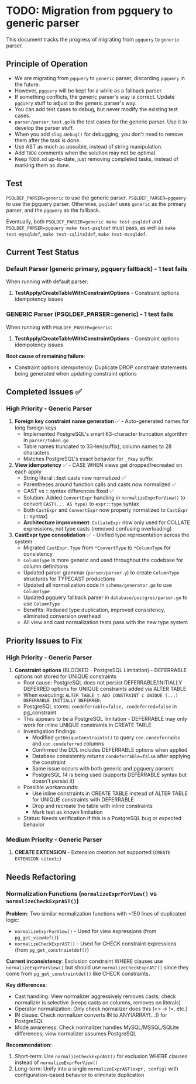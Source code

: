 # TODO: Migration from pgquery to generic parser

This document tracks the progress of migrating from `pgquery` to `generic` parser.

## Principle of Operation

* We are migrating from `pgquery` to `generic` parser, discarding `pgquery` in the future.
* However, `pgquery` will be kept for a while as a fallback parser.
* If something conflicts, the generic parser's way is correct. Update `pgquery` stuff to adjust to the generic parser's way.
* You can add test cases to debug, but never modify the existing test cases.
* `parser/parser_test.go` is the test cases for the generic parser. Use it to develop the parser stuff.
* When you add `slog.Debug()` for debugging, you don't need to remove them after the task is done.
* Use AST as much as possible, instead of string manipulation.
* Add `TODO` comments when the solution may not be optimal.
* Keep `TODO.md` up-to-date, just removing completed tasks, instead of marking them as done.

## Test

`PSQLDEF_PARSER=generic` to use the generic parser. `PSQLDEF_PARSER=pgquery` to use the pgquery parser. Otherwise, `psqldef` uses `generic` as the primary parser, and the `pgquery` as the fallback.

Eventually, both `PSQLDEF_PARSER=generic make test-psqldef` and `PSQLDEF_PARSER=pgquery make test-psqldef` must pass, as well as `make test-mysqldef`, `make test-sqlite3def`, `make test-mssqldef`.

## Current Test Status

### Default Parser (generic primary, pgquery fallback) - 1 test fails
When running with default parser:

1. **TestApply/CreateTableWithConstraintOptions** - Constraint options idempotency issues

### GENERIC Parser (PSQLDEF_PARSER=generic) - 1 test fails
When running with `PSQLDEF_PARSER=generic`:

1. **TestApply/CreateTableWithConstraintOptions** - Constraint options idempotency issues

**Root cause of remaining failure**:
- Constraint options idempotency: Duplicate DROP constraint statements being generated when updating constraint options

## Completed Issues ✅

### High Priority - Generic Parser
1. **Foreign key constraint name generation** ✅ - Auto-generated names for long foreign keys
   - Implemented PostgreSQL's smart 63-character truncation algorithm in `parser/token.go`
   - Table names truncated to 33-len(suffix), column names to 28 characters
   - Matches PostgreSQL's exact behavior for `_fkey` suffix
2. **View idempotency** ✅ - CASE WHEN views get dropped/recreated on each apply
   - String literal ::text casts now normalized ✅
   - Parentheses around function calls and casts now normalized ✅
   - CAST vs :: syntax differences fixed ✅
   - Solution: Added `ConvertExpr` handling in `normalizeExprForView()` to convert `CAST(... AS type)` to `expr::type` syntax
   - Both `CastExpr` and `ConvertExpr` now properly normalized to `CastExpr` (:: syntax)
   - **Architecture improvement**: `CollateExpr` now only used for COLLATE expressions, not type casts (removed confusing overloading)
3. **CastExpr type consolidation** ✅ - Unified type representation across the system
   - Migrated `CastExpr.Type` from `*ConvertType` to `*ColumnType` for consistency
   - `ColumnType` is more generic and used throughout the codebase for column definitions
   - Updated parser grammar (`parser/parser.y`) to create `ColumnType` structures for TYPECAST productions
   - Updated all normalization code in `schema/generator.go` to use `ColumnType`
   - Updated pgquery fallback parser in `database/postgres/parser.go` to use `ColumnType`
   - Benefits: Reduced type duplication, improved consistency, eliminated conversion overhead
   - All view and cast normalization tests pass with the new type system

## Priority Issues to Fix

### High Priority - Generic Parser
1. **Constraint options** (BLOCKED - PostgreSQL Limitation) - DEFERRABLE options not stored for UNIQUE constraints
   - Root cause: PostgreSQL does not persist DEFERRABLE/INITIALLY DEFERRED options for UNIQUE constraints added via ALTER TABLE
   - When executing: `ALTER TABLE t ADD CONSTRAINT c UNIQUE (...) DEFERRABLE INITIALLY DEFERRED;`
   - PostgreSQL stores: `condeferrable=false, condeferred=false` in pg_constraint
   - This appears to be a PostgreSQL limitation - DEFERRABLE may only work for inline UNIQUE constraints in CREATE TABLE
   - Investigation findings:
     * Modified `getUniqueConstraints()` to query `con.condeferrable` and `con.condeferred` columns
     * Confirmed the DDL includes DEFERRABLE options when applied
     * Database consistently returns `condeferrable=false` after applying the constraint
     * Same issue occurs with both generic and pgquery parsers
     * PostgreSQL 14 is being used (supports DEFERRABLE syntax but doesn't persist it)
   - Possible workarounds:
     * Use inline constraints in CREATE TABLE instead of ALTER TABLE for UNIQUE constraints with DEFERRABLE
     * Drop and recreate the table with inline constraints
     * Mark test as known limitation
   - Status: Needs verification if this is a PostgreSQL bug or expected behavior

### Medium Priority - Generic Parser
1. **CREATE EXTENSION** - Extension creation not supported (`CREATE EXTENSION citext;`)

## Needs Refactoring

### Normalization Functions (`normalizeExprForView()` vs `normalizeCheckExprAST()`)
**Problem**: Two similar normalization functions with ~150 lines of duplicated logic:

- `normalizeExprForView()` - Used for view expressions (from `pg_get_viewdef()`)
- `normalizeCheckExprAST()` - Used for CHECK constraint expressions (from `pg_get_constraintdef()`)

**Current inconsistency**: Exclusion constraint WHERE clauses use `normalizeExprForView()` but should use `normalizeCheckExprAST()` since they come from `pg_get_constraintdef()` like CHECK constraints.

**Key differences**:
- Cast handling: View normalizer aggressively removes casts; check normalizer is selective (keeps casts on columns, removes on literals)
- Operator normalization: Only check normalizer does this (<> → !=, etc.)
- IN clause: Check normalizer converts IN to ANY(ARRAY[...]) for PostgreSQL
- Mode awareness: Check normalizer handles MySQL/MSSQL/SQLite differences; view normalizer assumes PostgreSQL

**Recommendation**:
1. Short-term: Use `normalizeCheckExprAST()` for exclusion WHERE clauses instead of `normalizeExprForView()`
2. Long-term: Unify into a single `normalizeExprAST(expr, config)` with configuration-based behavior to eliminate duplication
